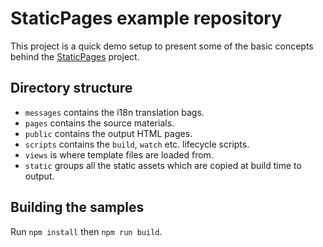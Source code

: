 # StaticPages example repository

This project is a quick demo setup to present some of the basic concepts behind the [StaticPages](https://staticpagesjs.github.io) project.

## Directory structure

- `messages` contains the i18n translation bags.
- `pages` contains the source materials.
- `public` contains the output HTML pages.
- `scripts` contains the `build`, `watch` etc. lifecycle scripts.
- `views` is where template files are loaded from.
- `static` groups all the static assets which are copied at build time to output.

## Building the samples

Run `npm install` then `npm run build`.
